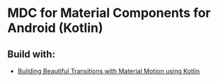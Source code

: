 # MDC for Material Components for Android (Kotlin)

## Build with:
<ul>
<li><a href="https://codelabs.developers.google.com/codelabs/material-motion-android/#0">Building Beautiful Transitions with Material Motion using Kotlin</a></li>
</ul>


